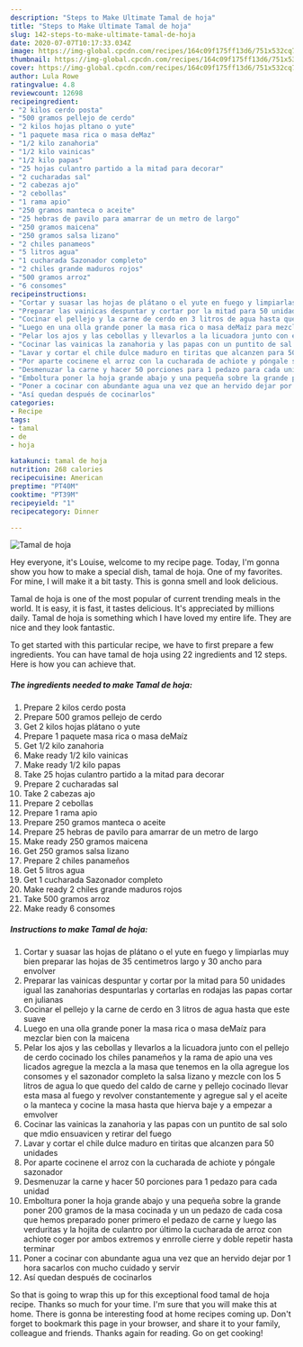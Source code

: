 ```yaml
---
description: "Steps to Make Ultimate Tamal de hoja"
title: "Steps to Make Ultimate Tamal de hoja"
slug: 142-steps-to-make-ultimate-tamal-de-hoja
date: 2020-07-07T10:17:33.034Z
image: https://img-global.cpcdn.com/recipes/164c09f175ff13d6/751x532cq70/tamal-de-hoja-foto-principal.jpg
thumbnail: https://img-global.cpcdn.com/recipes/164c09f175ff13d6/751x532cq70/tamal-de-hoja-foto-principal.jpg
cover: https://img-global.cpcdn.com/recipes/164c09f175ff13d6/751x532cq70/tamal-de-hoja-foto-principal.jpg
author: Lula Rowe
ratingvalue: 4.8
reviewcount: 12698
recipeingredient:
- "2 kilos cerdo posta"
- "500 gramos pellejo de cerdo"
- "2 kilos hojas pltano o yute"
- "1 paquete masa rica o masa deMaz"
- "1/2 kilo zanahoria"
- "1/2 kilo vainicas"
- "1/2 kilo papas"
- "25 hojas culantro partido a la mitad para decorar"
- "2 cucharadas sal"
- "2 cabezas ajo"
- "2 cebollas"
- "1 rama apio"
- "250 gramos manteca o aceite"
- "25 hebras de pavilo para amarrar de un metro de largo"
- "250 gramos maicena"
- "250 gramos salsa lizano"
- "2 chiles panameos"
- "5 litros agua"
- "1 cucharada Sazonador completo"
- "2 chiles grande maduros rojos"
- "500 gramos arroz"
- "6 consomes"
recipeinstructions:
- "Cortar y suasar las hojas de plátano o el yute en fuego y limpiarlas muy bien preparar las hojas de 35 centimetros largo y 30 ancho para envolver"
- "Preparar las vainicas despuntar y cortar por la mitad para 50 unidades igual las zanahorias despuntarlas y cortarlas en rodajas las papas cortar en julianas"
- "Cocinar el pellejo y la carne de cerdo en 3 litros de agua hasta que este suave"
- "Luego en una olla grande poner la masa rica o masa deMaíz para mezclar bien con la maicena"
- "Pelar los ajos y las cebollas y llevarlos a la licuadora junto con el pellejo de cerdo cocinado los chiles panameños y la rama de apio una ves licados agregue la mezcla a la masa que tenemos en la olla agregue los consomes y el sazonador completo la salsa lizano y mezcle con los 5 litros de agua lo que quedo del caldo de carne y pellejo cocinado llevar esta masa al fuego y revolver constantemente y agregue sal y el aceite o la manteca y cocine la masa hasta que hierva baje y a empezar a emvolver"
- "Cocinar las vainicas la zanahoria y las papas con un puntito de sal solo que mdio ensuavicen y retirar del fuego"
- "Lavar y cortar el chile dulce maduro en tiritas que alcanzen para 50 unidades"
- "Por aparte cocinene el arroz con la cucharada de achiote y póngale sazonador"
- "Desmenuzar la carne y hacer 50 porciones para 1 pedazo para cada unidad"
- "Emboltura poner la hoja grande abajo y una pequeña sobre la grande poner 200 gramos de la masa cocinada y un un pedazo de cada cosa que hemos preparado poner primero el pedazo de carne y luego las verduritas y la hojita de culantro por último la cucharada de arroz con achiote coger por ambos extremos y enrrolle cierre y doble repetir hasta terminar"
- "Poner a cocinar con abundante agua una vez que an hervido dejar por 1 hora sacarlos con mucho cuidado y servir"
- "Así quedan después de cocinarlos"
categories:
- Recipe
tags:
- tamal
- de
- hoja

katakunci: tamal de hoja 
nutrition: 268 calories
recipecuisine: American
preptime: "PT40M"
cooktime: "PT39M"
recipeyield: "1"
recipecategory: Dinner

---
```



![Tamal de hoja](https://img-global.cpcdn.com/recipes/164c09f175ff13d6/751x532cq70/tamal-de-hoja-foto-principal.jpg)

Hey everyone, it's Louise, welcome to my recipe page. Today, I'm gonna show you how to make a special dish, tamal de hoja. One of my favorites. For mine, I will make it a bit tasty. This is gonna smell and look delicious.

Tamal de hoja is one of the most popular of current trending meals in the world. It is easy, it is fast, it tastes delicious. It's appreciated by millions daily. Tamal de hoja is something which I have loved my entire life. They are nice and they look fantastic.




To get started with this particular recipe, we have to first prepare a few ingredients. You can have tamal de hoja using 22 ingredients and 12 steps. Here is how you can achieve that.

<!--inarticleads1-->

##### The ingredients needed to make Tamal de hoja:

1. Prepare 2 kilos cerdo posta
1. Prepare 500 gramos pellejo de cerdo
1. Get 2 kilos hojas plátano o yute
1. Prepare 1 paquete masa rica o masa deMaíz
1. Get 1/2 kilo zanahoria
1. Make ready 1/2 kilo vainicas
1. Make ready 1/2 kilo papas
1. Take 25 hojas culantro partido a la mitad para decorar
1. Prepare 2 cucharadas sal
1. Take 2 cabezas ajo
1. Prepare 2 cebollas
1. Prepare 1 rama apio
1. Prepare 250 gramos manteca o aceite
1. Prepare 25 hebras de pavilo para amarrar de un metro de largo
1. Make ready 250 gramos maicena
1. Get 250 gramos salsa lizano
1. Prepare 2 chiles panameños
1. Get 5 litros agua
1. Get 1 cucharada Sazonador completo
1. Make ready 2 chiles grande maduros rojos
1. Take 500 gramos arroz
1. Make ready 6 consomes




<!--inarticleads2-->

##### Instructions to make Tamal de hoja:

1. Cortar y suasar las hojas de plátano o el yute en fuego y limpiarlas muy bien preparar las hojas de 35 centimetros largo y 30 ancho para envolver
1. Preparar las vainicas despuntar y cortar por la mitad para 50 unidades igual las zanahorias despuntarlas y cortarlas en rodajas las papas cortar en julianas
1. Cocinar el pellejo y la carne de cerdo en 3 litros de agua hasta que este suave
1. Luego en una olla grande poner la masa rica o masa deMaíz para mezclar bien con la maicena
1. Pelar los ajos y las cebollas y llevarlos a la licuadora junto con el pellejo de cerdo cocinado los chiles panameños y la rama de apio una ves licados agregue la mezcla a la masa que tenemos en la olla agregue los consomes y el sazonador completo la salsa lizano y mezcle con los 5 litros de agua lo que quedo del caldo de carne y pellejo cocinado llevar esta masa al fuego y revolver constantemente y agregue sal y el aceite o la manteca y cocine la masa hasta que hierva baje y a empezar a emvolver
1. Cocinar las vainicas la zanahoria y las papas con un puntito de sal solo que mdio ensuavicen y retirar del fuego
1. Lavar y cortar el chile dulce maduro en tiritas que alcanzen para 50 unidades
1. Por aparte cocinene el arroz con la cucharada de achiote y póngale sazonador
1. Desmenuzar la carne y hacer 50 porciones para 1 pedazo para cada unidad
1. Emboltura poner la hoja grande abajo y una pequeña sobre la grande poner 200 gramos de la masa cocinada y un un pedazo de cada cosa que hemos preparado poner primero el pedazo de carne y luego las verduritas y la hojita de culantro por último la cucharada de arroz con achiote coger por ambos extremos y enrrolle cierre y doble repetir hasta terminar
1. Poner a cocinar con abundante agua una vez que an hervido dejar por 1 hora sacarlos con mucho cuidado y servir
1. Así quedan después de cocinarlos




So that is going to wrap this up for this exceptional food tamal de hoja recipe. Thanks so much for your time. I'm sure that you will make this at home. There is gonna be interesting food at home recipes coming up. Don't forget to bookmark this page in your browser, and share it to your family, colleague and friends. Thanks again for reading. Go on get cooking!
